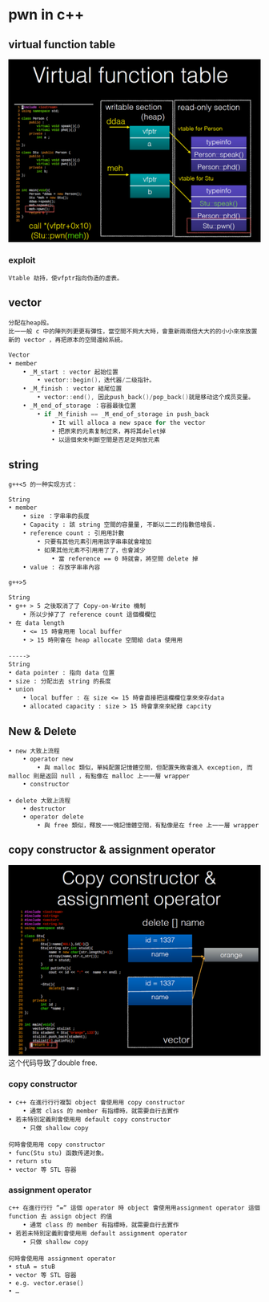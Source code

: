 # pwn in c++
## virtual function table
![](image/virtual_function_table_in_c++.jpg "")
### exploit
	Vtable 劫持，使vfptr指向伪造的虚表。

## vector
	分配在heap段。
	比⼀一般 c 中的陣列列更更有彈性，當空間不夠⼤大時，會重新兩兩倍⼤大的的⼩小來來放置新的 vector ，再把原本的空間還給系統。
```c
Vector
• member
	• _M_start : vector 起始位置
		• vector::begin()，迭代器/二级指针。
	• _M_finish : vector 結尾位置
		• vector::end(), 因此push_back()/pop_back()就是移动这个成员变量。
	• _M_end_of_storage ：容器最後位置
		• if _M_finish == _M_end_of_storage in push_back
			• It will alloca a new space for the vector
			• 把原来的元素复制过来，再将其delet掉
			• 以這個來來判斷空間是否⾜足夠放元素
```

## string 
	g++<5 的一种实现方式：
```
String
• member
	• size ：字串串的長度
	• Capacity : 該 string 空間的容量量, 不斷以⼆二的指數倍增長.
	• reference count : 引⽤用計數
		• 只要有其他元素引⽤用該字串串就會增加
		• 如果其他元素不引⽤用了了，也會減少
			• 當 reference == 0 時就會，將空間 delete 掉
	• value : 存放字串串內容
```
	g++>5
```
String
• g++ > 5 之後取消了了 Copy-on-Write 機制
	• 所以少掉了了 reference count 這個欄欄位
• 在 data length
	• <= 15 時會⽤用 local buffer
	• > 15 時則會在 heap allocate 空間給 data 使⽤用

----->
String
• data pointer : 指向 data 位置
• size : 分配出去 string 的長度
• union
	• local buffer : 在 size <= 15 時會直接把這欄欄位拿來來存data
	• allocated capacity : size > 15 時會拿來來紀錄 capcity
```

## New & Delete
	• new 大致上流程
		• operator new
			• 與 malloc 類似，單純配置記憶體空間，但配置失敗會進入 exception, ⽽ malloc 則是返回 null ，有點像在 malloc 上⼀一層 wrapper
		• constructor

	• delete ⼤致上流程
		• destructor
		• operator delete
			• 與 free 類似，釋放⼀一塊記憶體空間，有點像是在 free 上⼀一層 wrapper

## copy constructor & assignment operator
![](image/copy_constructor&assignment_operator.jpg "")
这个代码导致了double free.
### copy constructor
	• c++ 在進⾏行行複製 object 會使⽤用 copy constructor
		• 通常 class 的 member 有指標時，就需要⾃行去實作
	• 若未特別定義則會使⽤用 default copy constructor
		• 只做 shallow copy

	何時會使⽤用 copy constructor
	• func(Stu stu) 函数传递对象。
	• return stu
	• vector 等 STL 容器
### assignment operator
	c++ 在進⾏行行 “=“ 這個 operator 時 object 會使⽤用assignment operator 這個 function 去 assign object 的值
		• 通常 class 的 member 有指標時，就需要⾃行去實作
	• 若若未特別定義則會使⽤用 default assignment operator
		• 只做 shallow copy

	何時會使⽤用 assignment operator
	• stuA = stuB
	• vector 等 STL 容器
	• e.g. vector.erase()
	• …